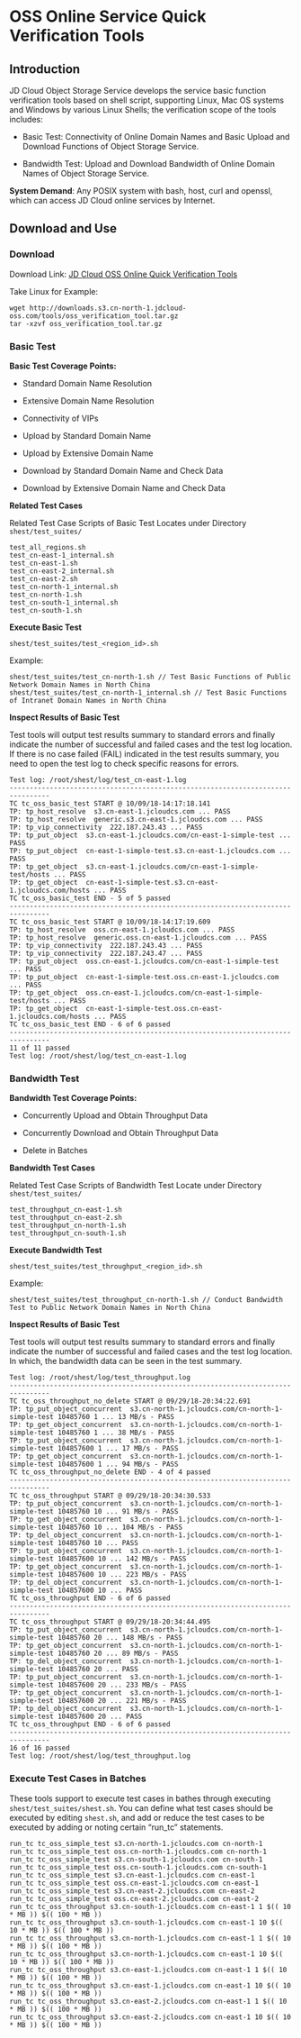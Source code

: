 # OSS Online Service Quick Verification Tools

## Introduction
JD Cloud Object Storage Service develops the service basic function verification tools based on shell script, supporting Linux, Mac OS systems and Windows by various Linux Shells; the verification scope of the tools includes:

- Basic Test: Connectivity of Online Domain Names and Basic Upload and Download Functions of Object Storage Service.

- Bandwidth Test: Upload and Download Bandwidth of Online Domain Names of Object Storage Service.

**System Demand**: Any POSIX system with bash, host, curl and openssl, which can access JD Cloud online services by Internet.

## Download and Use

### Download
Download Link: [JD Cloud OSS Online Quick Verification Tools](http://downloads.s3.cn-north-1.jcloudcs.com/tools/oss_verification_tool.tar.gz)

Take Linux for Example:

```
wget http://downloads.s3.cn-north-1.jdcloud-oss.com/tools/oss_verification_tool.tar.gz
tar -xzvf oss_verification_tool.tar.gz
```

### Basic Test

**Basic Test Coverage Points:**

- Standard Domain Name Resolution

- Extensive Domain Name Resolution

- Connectivity of VIPs

- Upload by Standard Domain Name

- Upload by Extensive Domain Name

- Download by Standard Domain Name and Check Data

- Download by Extensive Domain Name and Check Data

**Related Test Cases**

Related Test Case Scripts of Basic Test Locates under Directory `shest/test_suites/`
```
test_all_regions.sh
test_cn-east-1_internal.sh
test_cn-east-1.sh
test_cn-east-2_internal.sh
test_cn-east-2.sh
test_cn-north-1_internal.sh
test_cn-north-1.sh
test_cn-south-1_internal.sh
test_cn-south-1.sh
```

**Execute Basic Test** 

```
shest/test_suites/test_<region_id>.sh
```
Example:
```
shest/test_suites/test_cn-north-1.sh // Test Basic Functions of Public Network Domain Names in North China
shest/test_suites/test_cn-north-1_internal.sh // Test Basic Functions of Intranet Domain Names in North China
```

**Inspect Results of Basic Test**

Test tools will output test results summary to standard errors and finally indicate the number of successful and failed cases and the test log location. If there is no case failed (FAIL) indicated in the test results summary, you need to open the test log to check specific reasons for errors.
```
Test log: /root/shest/log/test_cn-east-1.log
--------------------------------------------------------------------------------
TC tc_oss_basic_test START @ 10/09/18-14:17:18.141
TP: tp_host_resolve  s3.cn-east-1.jcloudcs.com ... PASS
TP: tp_host_resolve  generic.s3.cn-east-1.jcloudcs.com ... PASS
TP: tp_vip_connectivity  222.187.243.43 ... PASS
TP: tp_put_object  s3.cn-east-1.jcloudcs.com/cn-east-1-simple-test ... PASS
TP: tp_put_object  cn-east-1-simple-test.s3.cn-east-1.jcloudcs.com ... PASS
TP: tp_get_object  s3.cn-east-1.jcloudcs.com/cn-east-1-simple-test/hosts ... PASS
TP: tp_get_object  cn-east-1-simple-test.s3.cn-east-1.jcloudcs.com/hosts ... PASS
TC tc_oss_basic_test END - 5 of 5 passed
--------------------------------------------------------------------------------
TC tc_oss_basic_test START @ 10/09/18-14:17:19.609
TP: tp_host_resolve  oss.cn-east-1.jcloudcs.com ... PASS
TP: tp_host_resolve  generic.oss.cn-east-1.jcloudcs.com ... PASS
TP: tp_vip_connectivity  222.187.243.43 ... PASS
TP: tp_vip_connectivity  222.187.243.47 ... PASS
TP: tp_put_object  oss.cn-east-1.jcloudcs.com/cn-east-1-simple-test ... PASS
TP: tp_put_object  cn-east-1-simple-test.oss.cn-east-1.jcloudcs.com ... PASS
TP: tp_get_object  oss.cn-east-1.jcloudcs.com/cn-east-1-simple-test/hosts ... PASS
TP: tp_get_object  cn-east-1-simple-test.oss.cn-east-1.jcloudcs.com/hosts ... PASS
TC tc_oss_basic_test END - 6 of 6 passed
--------------------------------------------------------------------------------
11 of 11 passed
Test log: /root/shest/log/test_cn-east-1.log
```

### Bandwidth Test

**Bandwidth Test Coverage Points:**

- Concurrently Upload and Obtain Throughput Data

- Concurrently Download and Obtain Throughput Data

- Delete in Batches

**Bandwidth Test Cases**

Related Test Case Scripts of Bandwidth Test Locate under Directory `shest/test_suites/`

```
test_throughput_cn-east-1.sh
test_throughput_cn-east-2.sh
test_throughput_cn-north-1.sh
test_throughput_cn-south-1.sh
```

**Execute Bandwidth Test**

```
shest/test_suites/test_throughput_<region_id>.sh
```

Example:

```
shest/test_suites/test_throughput_cn-north-1.sh // Conduct Bandwidth Test to Public Network Domain Names in North China
```

**Inspect Results of Basic Test**

Test tools will output test results summary to standard errors and finally indicate the number of successful and failed cases and the test log location. In which, the bandwidth data can be seen in the test summary.
```
Test log: /root/shest/log/test_throughput.log
--------------------------------------------------------------------------------
TC tc_oss_throughput_no_delete START @ 09/29/18-20:34:22.691
TP: tp_put_object_concurrent  s3.cn-north-1.jcloudcs.com/cn-north-1-simple-test 10485760 1 ... 13 MB/s - PASS
TP: tp_get_object_concurrent  s3.cn-north-1.jcloudcs.com/cn-north-1-simple-test 10485760 1 ... 38 MB/s - PASS
TP: tp_put_object_concurrent  s3.cn-north-1.jcloudcs.com/cn-north-1-simple-test 104857600 1 ... 17 MB/s - PASS
TP: tp_get_object_concurrent  s3.cn-north-1.jcloudcs.com/cn-north-1-simple-test 104857600 1 ... 94 MB/s - PASS
TC tc_oss_throughput_no_delete END - 4 of 4 passed
--------------------------------------------------------------------------------
TC tc_oss_throughput START @ 09/29/18-20:34:30.533
TP: tp_put_object_concurrent  s3.cn-north-1.jcloudcs.com/cn-north-1-simple-test 10485760 10 ... 91 MB/s - PASS
TP: tp_get_object_concurrent  s3.cn-north-1.jcloudcs.com/cn-north-1-simple-test 10485760 10 ... 104 MB/s - PASS
TP: tp_del_object_concurrent  s3.cn-north-1.jcloudcs.com/cn-north-1-simple-test 10485760 10 ... PASS
TP: tp_put_object_concurrent  s3.cn-north-1.jcloudcs.com/cn-north-1-simple-test 104857600 10 ... 142 MB/s - PASS
TP: tp_get_object_concurrent  s3.cn-north-1.jcloudcs.com/cn-north-1-simple-test 104857600 10 ... 223 MB/s - PASS
TP: tp_del_object_concurrent  s3.cn-north-1.jcloudcs.com/cn-north-1-simple-test 104857600 10 ... PASS
TC tc_oss_throughput END - 6 of 6 passed
--------------------------------------------------------------------------------
TC tc_oss_throughput START @ 09/29/18-20:34:44.495
TP: tp_put_object_concurrent  s3.cn-north-1.jcloudcs.com/cn-north-1-simple-test 10485760 20 ... 148 MB/s - PASS
TP: tp_get_object_concurrent  s3.cn-north-1.jcloudcs.com/cn-north-1-simple-test 10485760 20 ... 89 MB/s - PASS
TP: tp_del_object_concurrent  s3.cn-north-1.jcloudcs.com/cn-north-1-simple-test 10485760 20 ... PASS
TP: tp_put_object_concurrent  s3.cn-north-1.jcloudcs.com/cn-north-1-simple-test 104857600 20 ... 233 MB/s - PASS
TP: tp_get_object_concurrent  s3.cn-north-1.jcloudcs.com/cn-north-1-simple-test 104857600 20 ... 221 MB/s - PASS
TP: tp_del_object_concurrent  s3.cn-north-1.jcloudcs.com/cn-north-1-simple-test 104857600 20 ... PASS
TC tc_oss_throughput END - 6 of 6 passed
--------------------------------------------------------------------------------
16 of 16 passed
Test log: /root/shest/log/test_throughput.log
```

### Execute Test Cases in Batches

These tools support to execute test cases in bathes through executing `shest/test_suites/shest.sh`. You can define what test cases should be executed by editing `shest.sh`, and add or reduce the test cases to be executed by adding or noting certain “run_tc” statements.

```
run_tc tc_oss_simple_test s3.cn-north-1.jcloudcs.com cn-north-1
run_tc tc_oss_simple_test oss.cn-north-1.jcloudcs.com cn-north-1
run_tc tc_oss_simple_test s3.cn-south-1.jcloudcs.com cn-south-1
run_tc tc_oss_simple_test oss.cn-south-1.jcloudcs.com cn-south-1
run_tc tc_oss_simple_test s3.cn-east-1.jcloudcs.com cn-east-1
run_tc tc_oss_simple_test oss.cn-east-1.jcloudcs.com cn-east-1
run_tc tc_oss_simple_test s3.cn-east-2.jcloudcs.com cn-east-2
run_tc tc_oss_simple_test oss.cn-east-2.jcloudcs.com cn-east-2
run_tc tc_oss_throughput s3.cn-south-1.jcloudcs.com cn-east-1 1 $(( 10 * MB )) $(( 100 * MB ))
run_tc tc_oss_throughput s3.cn-south-1.jcloudcs.com cn-east-1 10 $(( 10 * MB )) $(( 100 * MB ))
run_tc tc_oss_throughput s3.cn-north-1.jcloudcs.com cn-east-1 1 $(( 10 * MB )) $(( 100 * MB ))
run_tc tc_oss_throughput s3.cn-north-1.jcloudcs.com cn-east-1 10 $(( 10 * MB )) $(( 100 * MB ))
run_tc tc_oss_throughput s3.cn-east-1.jcloudcs.com cn-east-1 1 $(( 10 * MB )) $(( 100 * MB ))
run_tc tc_oss_throughput s3.cn-east-1.jcloudcs.com cn-east-1 10 $(( 10 * MB )) $(( 100 * MB ))
run_tc tc_oss_throughput s3.cn-east-2.jcloudcs.com cn-east-1 1 $(( 10 * MB )) $(( 100 * MB ))
run_tc tc_oss_throughput s3.cn-east-2.jcloudcs.com cn-east-1 10 $(( 10 * MB )) $(( 100 * MB ))
```
